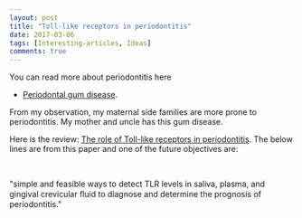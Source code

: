 ```yaml
---
layout: post
title: "Toll-like receptors in periodontitis"
date: 2017-03-06
tags: [Interesting-articles, Ideas]
comments: true
---
```



You can read more about periodontitis here

* [Periodontal gum disease](https://www.nidcr.nih.gov/OralHealth/Topics/GumDiseases/PeriodontalGumDisease.htm).

From my observation,  my maternal side families are more prone to periodontitis. My mother and uncle has this gum disease. 

Here is the review: [The role of Toll-like receptors in periodontitis](https://www.ncbi.nlm.nih.gov/pubmed/26923115). The below lines are from this paper and one of the future objectives are:

&nbsp;

<div class="coolBorder">

"simple and feasible ways to detect TLR levels in saliva, plasma, and gingival crevicular ﬂuid to diagnose and determine the prognosis of periodontitis."

</div>



